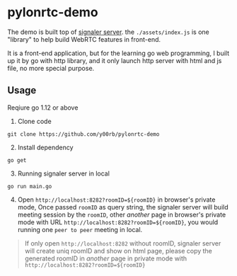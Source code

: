 # pylonrtc-demo
The demo is built top of [signaler server](https://github.com/y00rb/pylon-signaler). the `./assets/index.js` is one "library" to help build WebRTC features in front-end.

It is a front-end application, but for the learning go web programming,
I built up it by go with http library, and it only launch http server
with html and js file, no more special purpose.

## Usage

Reqiure go 1.12 or above
1. Clone code
```
git clone https://github.com/y00rb/pylonrtc-demo
```
2. Install dependency
```
go get
```
3. Running signaler server in local
```
go run main.go
```
4. Open `http://localhost:8282?roomID=${roomID}`
   in browser's private mode, Once passed `roomID` as query string, the signaler server
will build meeting session by the `roomID`, other *another* page in
browser's private mode with URL
`http://localhost:8282?roomID=${roomID}`, you would running one `peer to
peer` meeting in local.
> If only open `http://localhost:8282` without roomID, signaler server
> will create uniq roomID and show on html page, please copy the
> generated roomID in *another* page in private mode with `http://localhost:8282?roomID=${roomID}`
